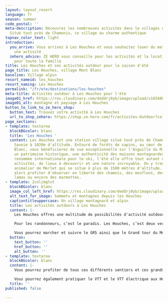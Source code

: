 ```yaml
---
layout: layout_resort
language: fr
season: summer
code_postal: ''
meta-description: Découvrez les nombreuses activités dans le villages des Houches.
  Situé tout près de Chamonix, ce village au charme authentique
topnav_color_text: light
introduction:
  you_arrive: Vous arrivez à Les Houches et vous souhaitez louer du matériel ou trouver
    une activité
  zehero_advice: ZE HERO vous conseille pour les activités et la location des équipements
    pour toute la famille
title: Les Houches et ses activités outdoor pour la saison d'été
page_title: Les Houches, village Mont Blanc
baseline: Village alpin
resort_nameid: les_houches
resort_naming: Les Houches
permalink: "/fr/ete/destinations/les-houches"
meta-title: Activités outdoor à Les Houches pour l'été
image01_href: https://res.cloudinary.com/deddrj0yb/image/upload/v1654089908/website/resorts/Les%20Houches/guillaume-brocker-wzZLrzLXSzM-unsplash.jpg
image01_alt: montagne et paysage à Les Houches
button_to_link_to_ze_hero_shop:
  button_text: Trouvez votre activité à Les Houches
  url_to_shop_zehero: https://shop.ze-hero.com/fr/activites-Outdoor?calessonstype=all&catypegenderlistsummer=all&calessonsactivitytype=all&start-date=
page_sections:
- template: textarea
  blockBGcolor: blanc
  title: 'Les Houches '
  content: Les Houches est une station village situé tout près de Chamonix, en Haute
    Savoie à 1020m d'altitude. Entouré de forêts de sapins, au cœur de massif du Mont
    Blanc, vous bénéficierez de vue exceptionnelle sur l'Aiguille du Midi. Vous découvrirez
    un patrimoine historique, une authenticité des maisons montagnardes. Avec une
    renommée internationale pour le ski, l'été elle offre tout autant de nombreuses
    activités, de lieux à découvrir et une nature incroyable. On y trouve le parc
    animalier de Merlet qui se situe à plus de 1500 mètres d'altitude. Vous pourrez
    alors profiter d'observer en liberté des chamois, des mouflons, des cerfs, des
    lamas ou encore des marmottes.
- template: 2colimgtxt
  blockBGcolor: blanc
  image_col_left_href: https://res.cloudinary.com/deddrj0yb/image/upload/v1654089961/website/resorts/Les%20Houches/baron-carson-7JWRh8LvPqg-unsplash.jpg
  alt_text_for_image: Sommets et montagnes depuis les Houches
  captiontitleuppercase: Un village montagnard et alpin
  title: Les activités outdoors à Les Houches
  content: |-
    Les Houches offres une multitude de possibilités d'activité outdoor surtout pour les amoureux des montagnes et de la nature. En plein cœur du massif du Mont Blanc, vous découvrirez différents étages alpins entre les forêts, les prairies de pâturages, les étages plus alpins pour vous trouver dans l'étage nival où débutent les glaciers et les sommets les plus hauts d'Europe. Plus calme et reposante que la ville de Chamonix, vous pourrez tout autant profiter d'un choix varié d'activité à faire aux Houches.

    Pour les randonneurs, c’est le paradis. Les Houches, c’est deux versants, ce qui permet de varier les plaisirs et de retrouver également une végétation différente seulement en face de l’autre versant. Vous pourrez parcourir les nombreux sentiers de randonnée, rencontrer la faune sauvage comme dans le parc animalier de Merlier. Mais également une flore incroyable, des lacs et atteindre des sommets. Découvrez le glacier de Bionnassay, prenez le train qui vous amène jusqu’au Nid d’Aigle, là où débute l’ascension des alpinistes pour atteindre le refuge du goûter. Avec un guide et un accompagnateur montagne, vous pourrez profiter de toutes ces connaissances sur l’environnement, sur le milieu naturel ainsi que sur les plus belles randonnées à faire. Vous pourrez alors vous laisser guider à travers les paysages au-dessus du village des Houches. Un lieu unique pour la pratique de la randonnée en montagne.

    Vous pourrez marcher et suivre le GR5 ainsi que le Grand tour du Mont Blanc
  button:
    text_button: ''
    href_button: ''
    alt_button: ''
- template: textarea
  blockBGcolor: blanc
  content: |-
    Vous pourrez profiter de tous ces différents sentiers et ces grands espaces pour enfiler vos chaussures de trail et partir courir depuis Les Houches. Tout comme la randonnée, l'environnement  est idéal pour pratiquer le Trail running. Avec les nombreux sentiers, vous pourrez explorer les sommets, les lacs des alentours tel que le sommet de l'Aiguilette des Houches à 2285m d'altitude et ses lacs, le Brévent, mais aussi le Mont Lachat, le désert de Pierre Ronde, le nid d'Aigle.

    Vous pourrez également pratiquer le VTT et le VTT électrique aux Houches. Profitez des 3 pistes de VTT des Houches pour débutant à Expert dans le bikeparck. Vous trouverez également des modules en bois, des sauts et différents ateliers pour vous initier et progresser dans la descente en VTT.
  title: ''
published: false

---
```

